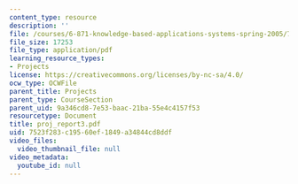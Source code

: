 ```yaml
---
content_type: resource
description: ''
file: /courses/6-871-knowledge-based-applications-systems-spring-2005/7523f283c19560ef1849a34844cd8ddf_proj_report3.pdf
file_size: 17253
file_type: application/pdf
learning_resource_types:
- Projects
license: https://creativecommons.org/licenses/by-nc-sa/4.0/
ocw_type: OCWFile
parent_title: Projects
parent_type: CourseSection
parent_uid: 9a346cd8-7e53-baac-21ba-55e4c4157f53
resourcetype: Document
title: proj_report3.pdf
uid: 7523f283-c195-60ef-1849-a34844cd8ddf
video_files:
  video_thumbnail_file: null
video_metadata:
  youtube_id: null
---
```

